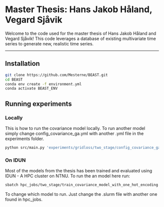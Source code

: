 # Master Thesis: Hans Jakob Håland, Vegard Sjåvik

Welcome to the code used for the master thesis of Hans Jakob Håland and Vegard Sjåvik! This code leverages a database of existing multivariate time series to generate new, realistic time series.

---

## Installation

```bash
git clone https://github.com/Mesterne/BEAST.git
cd BEAST
conda env create -f environment.yml
conda activate BEAST_ENV
```

## Running experiments

### Locally

This is how to run the covariance model locally. To run another model simply change config_covariance_ga.yml with another .yml file in the experiments folder.

```bash
python src/main.py 'experiments/gridloss/two_stage/config_covariance_ga.yml'
```

### On IDUN

Most of the models from the thesis has been trained and evaluated using IDUN - A HPC cluster on NTNU. To run the an model here run:

```bash
sbatch hpc_jobs/two_stage/train_covariance_model_with_one_hot_encoding.slurm
```

To change which model to run. Just change the .slurm file with another one found in hpc_jobs.
